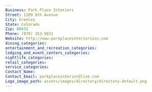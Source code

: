 ```yaml
---
Business: Park Place Interiors
Street: 1109 8th Avenue
City: Greeley
State: Colorado
Zip: 80631
Phone: (970) 353-5031
Website: http://www.parkplaceinteriorsinc.com
dining_categories: 
entertainment_and_recreation_categories: 
lodging_and_event_centers_categories: 
nightlife_categories: 
retail_categories: 
service_categories: 
Contact_Name: 
Contact_Email: parkplaceinterior@live.com
Logo_image_path: assets/images/directory/directory-default.png
---
```

